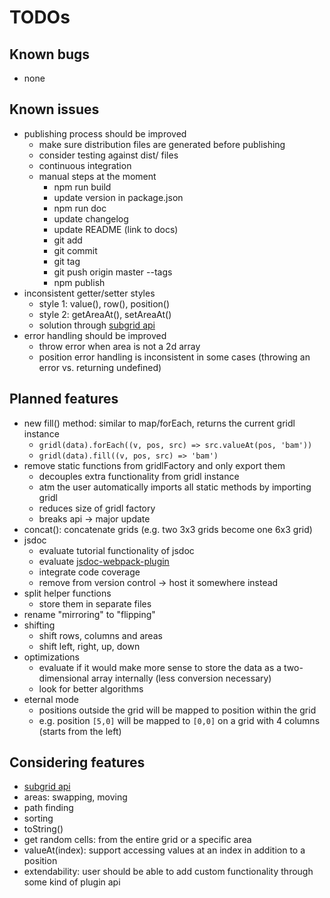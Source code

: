 # TODOs

## Known bugs

* none

## Known issues
 
* publishing process should be improved
    * make sure distribution files are generated before publishing
    * consider testing against dist/ files
    * continuous integration
    * manual steps at the moment
        * npm run build
        * update version in package.json
        * npm run doc
        * update changelog
        * update README (link to docs)
        * git add
        * git commit
        * git tag <version number>
        * git push origin master --tags
        * npm publish
* inconsistent getter/setter styles
    * style 1: value(), row(), position()
    * style 2: getAreaAt(), setAreaAt()
    * solution through [subgrid api](subgrid-api.md)
* error handling should be improved
    * throw error when area is not a 2d array
    * position error handling is inconsistent in some cases (throwing an error vs. returning undefined)

## Planned features

* new fill() method: similar to map/forEach, returns the current gridl instance
    * `gridl(data).forEach((v, pos, src) => src.valueAt(pos, 'bam'))`
    * `gridl(data).fill((v, pos, src) => 'bam')`
* remove static functions from gridlFactory and only export them
    * decouples extra functionality from gridl instance
    * atm the user automatically imports all static methods by importing gridl
    * reduces size of gridl factory
    * breaks api -> major update
* concat(): concatenate grids (e.g. two 3x3 grids become one 6x3 grid)
* jsdoc
    * evaluate tutorial functionality of jsdoc
    * evaluate [jsdoc-webpack-plugin](https://www.npmjs.com/package/jsdoc-webpack-plugin)
    * integrate code coverage
    * remove from version control -> host it somewhere instead
* split helper functions
    * store them in separate files 
* rename "mirroring" to "flipping" 
* shifting
    * shift rows, columns and areas 
    * shift left, right, up, down
* optimizations
    * evaluate if it would make more sense to store the data as a two-dimensional array internally (less conversion necessary)
    * look for better algorithms
* eternal mode
    * positions outside the grid will be mapped to position within the grid
    * e.g. position `[5,0]` will be mapped to `[0,0]` on a grid with 4 columns (starts from the left) 

## Considering features

* [subgrid api](subgrid-api.md)
* areas: swapping, moving
* path finding
* sorting
* toString()
* get random cells: from the entire grid or a specific area
* valueAt(index): support accessing values at an index in addition to a position
* extendability: user should be able to add custom functionality through some kind of plugin api

